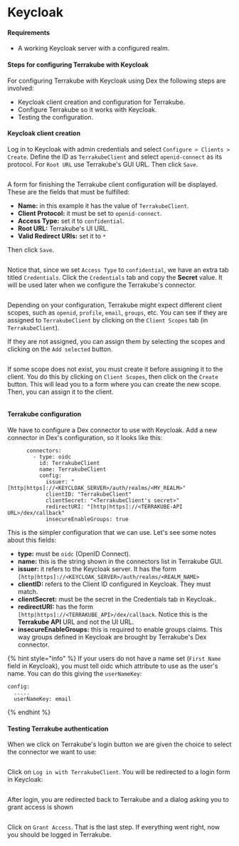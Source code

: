 # Keycloak

#### Requirements

* A working Keycloak server with a configured realm.

#### Steps for configuring Terrakube with Keycloak



For configuring Terrakube with Keycloak using Dex the following steps are involved:

* Keycloak client creation and configuration for Terrakube.
* Configure Terrakube so it works with Keycloak.
* Testing the configuration.

#### Keycloak client creation



Log in to Keycloak with admin credentials and select `Configure > Clients > Create`. Define the ID as `TerrakubeClient` and select `openid-connect` as its protocol. For `Root URL` use Terrakube's GUI URL. Then click `Save`.

<figure><img src="https://github.com/AzBuilder/docs/raw/main/.gitbook/assets/integration_with_keycloak/keycloak_terrakube_client_1.png" alt=""><figcaption></figcaption></figure>

A form for finishing the Terrakube client configuration will be displayed. These are the fields that must be fulfilled:

* **Name:** in this example it has the value of `TerrakubeClient`.
* **Client Protocol:** it must be set to `openid-connect`.
* **Access Type:** set it to `confidential`.
* **Root URL:** Terrakube's UI URL.
* **Valid Redirect URIs:** set it to `*`

Then click `Save`.

<figure><img src="https://github.com/AzBuilder/docs/raw/main/.gitbook/assets/integration_with_keycloak/keycloak_terrakube_client_2.png" alt=""><figcaption></figcaption></figure>

Notice that, since we set `Access Type` to `confidential`, we have an extra tab titled `Credentials`. Click the `Credentials` tab and copy the **Secret** value. It will be used later when we configure the Terrakube's connector.

<figure><img src="https://github.com/AzBuilder/docs/raw/main/.gitbook/assets/integration_with_keycloak/keycloak_terrakube_client_3.png" alt=""><figcaption></figcaption></figure>

Depending on your configuration, Terrakube might expect different client scopes, such as `openid`, `profile`, `email`, `groups`, etc. You can see if they are assigned to `TerrakubeClient` by clicking on the `Client Scopes` tab (in `TerrakubeClient`).

If they are not assigned, you can assign them by selecting the scopes and clicking on the `Add selected` button.

<figure><img src="https://github.com/AzBuilder/docs/raw/main/.gitbook/assets/integration_with_keycloak/keycloak_terrakube_client_4.png" alt=""><figcaption></figcaption></figure>

If some scope does not exist, you must create it before assigning it to the client. You do this by clicking on `Client Scopes`, then click on the `Create` button. This will lead you to a form where you can create the new scope. Then, you can assign it to the client.

<figure><img src="https://github.com/AzBuilder/docs/raw/main/.gitbook/assets/integration_with_keycloak/keycloak_terrakube_client_5.png" alt=""><figcaption></figcaption></figure>

#### Terrakube configuration



We have to configure a Dex connector to use with Keycloak. Add a new connector in Dex's configuration, so it looks like this:

```
      connectors: 
        - type: oidc
          id: TerrakubeClient
          name: TerrakubeClient
          config:
            issuer: "[http|https]://<KEYCLOAK_SERVER>/auth/realms/<MY_REALM>"
            clientID: "TerrakubeClient"
            clientSecret: "<TerrakubeClient's secret>"
            redirectURI: "[http|https]://<TERRAKUBE-API URL>/dex/callback"
            insecureEnableGroups: true
```

This is the simpler configuration that we can use. Let's see some notes about this fields:

* **type:** must be `oidc` (OpenID Connect).
* **name:** this is the string shown in the connectors list in Terrakube GUI.
* **issuer:** it refers to the Keycloak server. It has the form `[http|https]://<KEYCLOAK_SERVER>/auth/realms/<REALM_NAME>`
* **clientID:** refers to the Client ID configured in Keycloak. They must match.
* **clientSecret:** must be the secret in the Credentials tab in Keycloak..
* **redirectURI:** has the form `[http|https]://<TERRAKUBE_API>/dex/callback`. Notice this is the **Terrakube API** URL and not the UI URL.
* **insecureEnableGroups:** this is required to enable groups claims. This way groups defined in Keycloak are brought by Terrakube's Dex connector.

\{% hint style="info" %\} If your users do not have a name set (`First Name` field in Keycloak), you must tell oidc which attribute to use as the user's name. You can do this giving the `userNameKey`:

```
config:
  .....
  userNameKey: email
```

\{% endhint %\}

#### Testing Terrakube authentication



When we click on Terrakube's login button we are given the choice to select the connector we want to use:

<figure><img src="https://github.com/AzBuilder/docs/raw/main/.gitbook/assets/integration_with_keycloak/keycloak_terrakube_login_1.png" alt=""><figcaption></figcaption></figure>

Click on `Log in with TerrakubeClient`. You will be redirected to a login form in Keycloak:

<figure><img src="https://github.com/AzBuilder/docs/raw/main/.gitbook/assets/integration_with_keycloak/keycloak_terrakube_login_2.png" alt=""><figcaption></figcaption></figure>

After login, you are redirected back to Terrakube and a dialog asking you to grant access is shown

<figure><img src="../../.gitbook/assets/image.png" alt=""><figcaption></figcaption></figure>

Click on `Grant Access`. That is the last step. If everything went right, now you should be logged in Terrakube.
